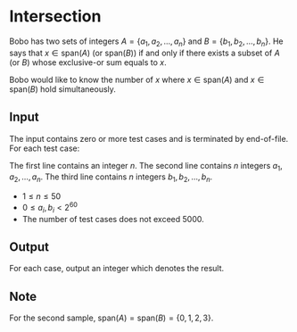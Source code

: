 # Intersection

Bobo has two sets of integers $A = \{a_1, a_2, \dots, a_n\}$ and $B = \{b_1, b_2, \dots, b_n\}$.
He says that $x \in \mathrm{span}(A)$ (or $\mathrm{span}(B)$) if and only if there exists a subset of $A$ (or $B$) whose exclusive-or sum equals to $x$.

Bobo would like to know the number of $x$ where $x \in \mathrm{span}(A)$ and $x \in \mathrm{span}(B)$ hold simultaneously.

## Input

The input contains zero or more test cases and is terminated by end-of-file. For each test case:

The first line contains an integer $n$.
The second line contains $n$ integers $a_1, a_2, \dots, a_n$.
The third line contains $n$ integers $b_1, b_2, \dots, b_n$.

* $1 \leq n \leq 50$
* $0 \leq a_i, b_i < 2^{60}$
* The number of test cases does not exceed $5000$.

## Output

For each case, output an integer which denotes the result.

<!--SAMPLES-->

## Note

For the second sample, $\mathrm{span}(A) = \mathrm{span}(B) = \{0, 1, 2, 3\}$.
